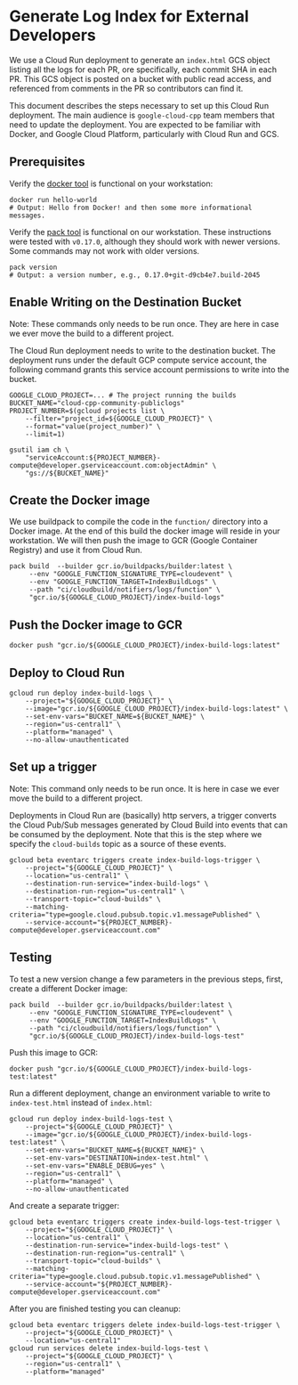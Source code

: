 # Generate Log Index for External Developers

We use a Cloud Run deployment to generate an `index.html` GCS object listing
all the logs for each PR, ore specifically, each commit SHA in each PR. This
GCS object is posted on a bucket with public read access, and referenced from
comments in the PR so contributors can find it.

This document describes the steps necessary to set up this Cloud Run
deployment. The main audience is `google-cloud-cpp` team members that need
to update the deployment. You are expected to be familiar with Docker, and
Google Cloud Platform, particularly with Cloud Run and GCS.

## Prerequisites

Verify the [docker tool][docker] is functional on your workstation:

```shell
docker run hello-world
# Output: Hello from Docker! and then some more informational messages.
```

Verify the [pack tool][pack-install] is functional on our workstation. These
instructions were tested with `v0.17.0`, although they should work with newer
versions. Some commands may not work with older versions.

```shell
pack version
# Output: a version number, e.g., 0.17.0+git-d9cb4e7.build-2045
```

## Enable Writing on the Destination Bucket

Note: These commands only needs to be run once. They are here in case we ever
move the build to a different project.

The Cloud Run deployment needs to write to the destination bucket.
The deployment runs under the default GCP compute service account, the
following command grants this service account permissions to write into
the bucket.

```shell
GOOGLE_CLOUD_PROJECT=... # The project running the builds
BUCKET_NAME="cloud-cpp-community-publiclogs"
PROJECT_NUMBER=$(gcloud projects list \
    --filter="project_id=${GOOGLE_CLOUD_PROJECT}" \
    --format="value(project_number)" \
    --limit=1)

gsutil iam ch \
    "serviceAccount:${PROJECT_NUMBER}-compute@developer.gserviceaccount.com:objectAdmin" \
    "gs://${BUCKET_NAME}"
```

## Create the Docker image

We use buildpack to compile the code in the `function/` directory into a
Docker image. At the end of this build the docker image will reside in your
workstation. We will then push the image to GCR (Google Container Registry)
and use it from Cloud Run.

```shell
pack build  --builder gcr.io/buildpacks/builder:latest \
     --env "GOOGLE_FUNCTION_SIGNATURE_TYPE=cloudevent" \
     --env "GOOGLE_FUNCTION_TARGET=IndexBuildLogs" \
     --path "ci/cloudbuild/notifiers/logs/function" \
     "gcr.io/${GOOGLE_CLOUD_PROJECT}/index-build-logs"
```

## Push the Docker image to GCR

```shell
docker push "gcr.io/${GOOGLE_CLOUD_PROJECT}/index-build-logs:latest"
```

## Deploy to Cloud Run

```shell
gcloud run deploy index-build-logs \
    --project="${GOOGLE_CLOUD_PROJECT}" \
    --image="gcr.io/${GOOGLE_CLOUD_PROJECT}/index-build-logs:latest" \
    --set-env-vars="BUCKET_NAME=${BUCKET_NAME}" \
    --region="us-central1" \
    --platform="managed" \
    --no-allow-unauthenticated
```

## Set up a trigger

Note: This command only needs to be run once. It is here in case we ever move
the build to a different project.

Deployments in Cloud Run are (basically) http servers, a trigger converts
the Cloud Pub/Sub messages generated by Cloud Build into events that can
be consumed by the deployment. Note that this is the step where we specify
the `cloud-builds` topic as a source of these events.

```shell
gcloud beta eventarc triggers create index-build-logs-trigger \
    --project="${GOOGLE_CLOUD_PROJECT}" \
    --location="us-central1" \
    --destination-run-service="index-build-logs" \
    --destination-run-region="us-central1" \
    --transport-topic="cloud-builds" \
    --matching-criteria="type=google.cloud.pubsub.topic.v1.messagePublished" \
    --service-account="${PROJECT_NUMBER}-compute@developer.gserviceaccount.com"
```

## Testing

To test a new version change a few parameters in the previous steps, first,
create a different Docker image:

```shell
pack build  --builder gcr.io/buildpacks/builder:latest \
     --env "GOOGLE_FUNCTION_SIGNATURE_TYPE=cloudevent" \
     --env "GOOGLE_FUNCTION_TARGET=IndexBuildLogs" \
     --path "ci/cloudbuild/notifiers/logs/function" \
     "gcr.io/${GOOGLE_CLOUD_PROJECT}/index-build-logs-test"
```

Push this image to GCR:

```shell
docker push "gcr.io/${GOOGLE_CLOUD_PROJECT}/index-build-logs-test:latest"
```

Run a different deployment, change an environment variable to write to
`index-test.html` instead of `index.html`:

```shell
gcloud run deploy index-build-logs-test \
    --project="${GOOGLE_CLOUD_PROJECT}" \
    --image="gcr.io/${GOOGLE_CLOUD_PROJECT}/index-build-logs-test:latest" \
    --set-env-vars="BUCKET_NAME=${BUCKET_NAME}" \
    --set-env-vars="DESTINATION=index-test.html" \
    --set-env-vars="ENABLE_DEBUG=yes" \
    --region="us-central1" \
    --platform="managed" \
    --no-allow-unauthenticated
```

And create a separate trigger:

```shell
gcloud beta eventarc triggers create index-build-logs-test-trigger \
    --project="${GOOGLE_CLOUD_PROJECT}" \
    --location="us-central1" \
    --destination-run-service="index-build-logs-test" \
    --destination-run-region="us-central1" \
    --transport-topic="cloud-builds" \
    --matching-criteria="type=google.cloud.pubsub.topic.v1.messagePublished" \
    --service-account="${PROJECT_NUMBER}-compute@developer.gserviceaccount.com"
```

After you are finished testing you can cleanup:

```shell
gcloud beta eventarc triggers delete index-build-logs-test-trigger \
    --project="${GOOGLE_CLOUD_PROJECT}" \
    --location="us-central1"
gcloud run services delete index-build-logs-test \
    --project="${GOOGLE_CLOUD_PROJECT}" \
    --region="us-central1" \
    --platform="managed"
```


[docker]: https://docker.com/
[docker-install]: https://store.docker.com/search?type=edition&offering=community
[sudoless docker]: https://docs.docker.com/engine/install/linux-postinstall/
[pack-install]: https://buildpacks.io/docs/install-pack/
